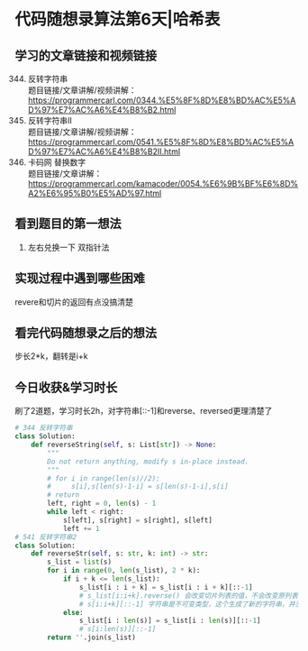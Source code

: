 # 代码随想录算法第6天|哈希表
## 学习的文章链接和视频链接
344. 反转字符串   
题目链接/文章讲解/视频讲解：https://programmercarl.com/0344.%E5%8F%8D%E8%BD%AC%E5%AD%97%E7%AC%A6%E4%B8%B2.html  
541. 反转字符串II  
题目链接/文章讲解/视频讲解：https://programmercarl.com/0541.%E5%8F%8D%E8%BD%AC%E5%AD%97%E7%AC%A6%E4%B8%B2II.html  
54. 卡码网 替换数字   
题目链接/文章讲解：https://programmercarl.com/kamacoder/0054.%E6%9B%BF%E6%8D%A2%E6%95%B0%E5%AD%97.html
## 看到题目的第一想法
1. 左右兑换一下 双指针法
## 实现过程中遇到哪些困难 
revere和切片的返回有点没搞清楚
## 看完代码随想录之后的想法 
步长2*k，翻转是i+k
## 今日收获&学习时长
刷了2道题，学习时长2h，对字符串[::-1]和reverse、reversed更理清楚了
```Python
# 344 反转字符串
class Solution:
    def reverseString(self, s: List[str]) -> None:
        """
        Do not return anything, modify s in-place instead.
        """
        # for i in range(len(s)//2):
        #     s[i],s[len(s)-1-i] = s[len(s)-1-i],s[i]
        # return
        left, right = 0, len(s) - 1
        while left < right:
            s[left], s[right] = s[right], s[left]
            left += 1
# 541 反转字符串2
class Solution:
    def reverseStr(self, s: str, k: int) -> str:
        s_list = list(s)
        for i in range(0, len(s_list), 2 * k):
            if i + k <= len(s_list):
                s_list[i : i + k] = s_list[i : i + k][::-1]
                # s_list[i:i+k].reverse() 会改变切片列表的值，不会改变原列表
                # s[i:i+k][::-1] 字符串是不可变类型，这个生成了新的字符串，并没有改变原值
            else:
                s_list[i : len(s)] = s_list[i : len(s)][::-1]
                # s[i:len(s)][::-1]
        return ''.join(s_list)

```